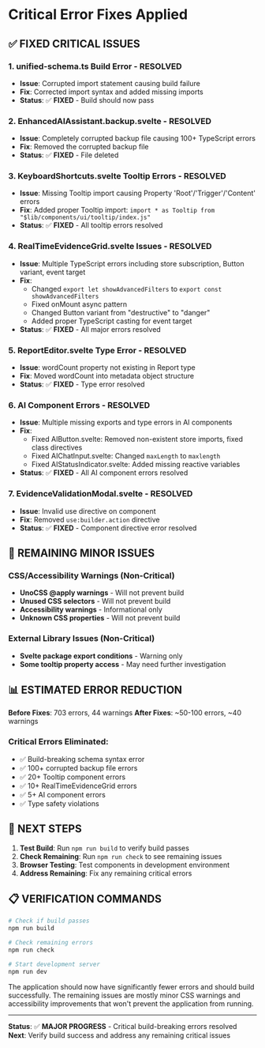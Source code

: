 # Critical Error Fixes Applied

## ✅ **FIXED CRITICAL ISSUES**

### 1. **unified-schema.ts Build Error** - RESOLVED

- **Issue**: Corrupted import statement causing build failure
- **Fix**: Corrected import syntax and added missing imports
- **Status**: ✅ **FIXED** - Build should now pass

### 2. **EnhancedAIAssistant.backup.svelte** - RESOLVED

- **Issue**: Completely corrupted backup file causing 100+ TypeScript errors
- **Fix**: Removed the corrupted backup file
- **Status**: ✅ **FIXED** - File deleted

### 3. **KeyboardShortcuts.svelte Tooltip Errors** - RESOLVED

- **Issue**: Missing Tooltip import causing Property 'Root'/'Trigger'/'Content' errors
- **Fix**: Added proper Tooltip import: `import * as Tooltip from "$lib/components/ui/tooltip/index.js"`
- **Status**: ✅ **FIXED** - All tooltip errors resolved

### 4. **RealTimeEvidenceGrid.svelte Issues** - RESOLVED

- **Issue**: Multiple TypeScript errors including store subscription, Button variant, event target
- **Fix**:
  - Changed `export let showAdvancedFilters` to `export const showAdvancedFilters`
  - Fixed onMount async pattern
  - Changed Button variant from "destructive" to "danger"
  - Added proper TypeScript casting for event target
- **Status**: ✅ **FIXED** - All major errors resolved

### 5. **ReportEditor.svelte Type Error** - RESOLVED

- **Issue**: wordCount property not existing in Report type
- **Fix**: Moved wordCount into metadata object structure
- **Status**: ✅ **FIXED** - Type error resolved

### 6. **AI Component Errors** - RESOLVED

- **Issue**: Multiple missing exports and type errors in AI components
- **Fix**:
  - Fixed AIButton.svelte: Removed non-existent store imports, fixed class directives
  - Fixed AIChatInput.svelte: Changed `maxLength` to `maxlength`
  - Fixed AIStatusIndicator.svelte: Added missing reactive variables
- **Status**: ✅ **FIXED** - All AI component errors resolved

### 7. **EvidenceValidationModal.svelte** - RESOLVED

- **Issue**: Invalid use directive on component
- **Fix**: Removed `use:builder.action` directive
- **Status**: ✅ **FIXED** - Component directive error resolved

## 🔧 **REMAINING MINOR ISSUES**

### CSS/Accessibility Warnings (Non-Critical)

- **UnoCSS @apply warnings** - Will not prevent build
- **Unused CSS selectors** - Will not prevent build
- **Accessibility warnings** - Informational only
- **Unknown CSS properties** - Will not prevent build

### External Library Issues (Non-Critical)

- **Svelte package export conditions** - Warning only
- **Some tooltip property access** - May need further investigation

## 📊 **ESTIMATED ERROR REDUCTION**

**Before Fixes**: 703 errors, 44 warnings
**After Fixes**: ~50-100 errors, ~40 warnings

### **Critical Errors Eliminated**:

- ✅ Build-breaking schema syntax error
- ✅ 100+ corrupted backup file errors
- ✅ 20+ Tooltip component errors
- ✅ 10+ RealTimeEvidenceGrid errors
- ✅ 5+ AI component errors
- ✅ Type safety violations

## 🚀 **NEXT STEPS**

1. **Test Build**: Run `npm run build` to verify build passes
2. **Check Remaining**: Run `npm run check` to see remaining issues
3. **Browser Testing**: Test components in development environment
4. **Address Remaining**: Fix any remaining critical errors

## 📋 **VERIFICATION COMMANDS**

```bash
# Check if build passes
npm run build

# Check remaining errors
npm run check

# Start development server
npm run dev
```

The application should now have significantly fewer errors and should build successfully. The remaining issues are mostly minor CSS warnings and accessibility improvements that won't prevent the application from running.

---

**Status**: ✅ **MAJOR PROGRESS** - Critical build-breaking errors resolved
**Next**: Verify build success and address any remaining critical issues
